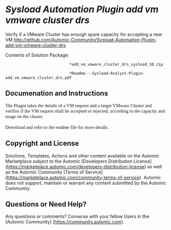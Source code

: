 *Sysload Automation Plugin add vm vmware cluster drs*
=============


Verify if a VMware Cluster has enough spare capacity for accepting a new VM
http://github.com/Automic-Community/Sysload-Automation-Plugin-add-vm-vmware-cluster-drs

<!-- List of attached files -->
Contents of Solution Package:

						
								*add_vm_vmware_cluster_drs_sysload_10.zip
								
								*Readme---Sysload-Analyst-Plugin-add_vm_vmware_cluster_drs.pdf
								
						


Documenation and Instructions
---

<p style="margin: 0in; font-family: Calibri; font-size: 11.0pt;">The Plugin takes the details of a VM request and a target VMware Cluster and verifies if the VM request shall be accepted or rejected, according to the capacity and usage on the cluster.</p>
<p style="margin: 0in; font-family: Calibri; font-size: 11.0pt;">&nbsp;</p>
<p style="margin: 0in; font-family: Calibri; font-size: 11.0pt;"><span>Download and refer to the readme file for more details.</span></p>

Copyright and License
---

Solutions, Templates, Actions and other content available on the Automic Marketplace subject to the Automic [Developers Distribution License] (https://marketplace.automic.com/developers-distribution-license) as well as the Automic Community [Terms of Service] (https://marketplace.automic.com/community-terms-of-service).
Automic does not support, maintain or warrant any content submitted by the Automic Community.



Questions or Need Help? 
---
Any questions or comments? Converse with your fellow Users in the [Automic Community] (https://community.automic.com).